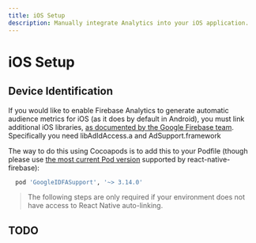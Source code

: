 ```yaml
---
title: iOS Setup
description: Manually integrate Analytics into your iOS application. 
---
```


# iOS Setup

## Device Identification

If you would like to enable Firebase Analytics to generate automatic audience metrics for iOS (as it does by default in Android), you must link additional iOS libraries, [as documented by the Google Firebase team](https://support.google.com/firebase/answer/6318039). Specifically you need libAdIdAccess.a and AdSupport.framework

The way to do this using Cocoapods is to add this to your Podfile (though please use [the most current Pod version](https://cocoapods.org/pods/GoogleIDFASupport) supported by react-native-firebase):
```ruby
  pod 'GoogleIDFASupport', '~> 3.14.0'
```

> The following steps are only required if your environment does not have access to React Native
auto-linking. 

## TODO
